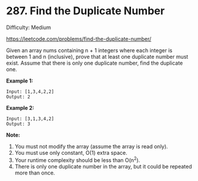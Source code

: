 # 287. Find the Duplicate Number

Difficulty: Medium

https://leetcode.com/problems/find-the-duplicate-number/

Given an array nums containing n + 1 integers where each integer is between 1 and n (inclusive), prove that at least one duplicate number must exist. Assume that there is only one duplicate number, find the duplicate one.

**Example 1:**
```
Input: [1,3,4,2,2]
Output: 2
```

**Example 2:**
```
Input: [3,1,3,4,2]
Output: 3
```

**Note:**
1. You must not modify the array (assume the array is read only).
2. You must use only constant, O(1) extra space.
3. Your runtime complexity should be less than O(n<sup>2</sup>).
4. There is only one duplicate number in the array, but it could be repeated more than once.

